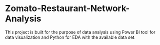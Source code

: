# Zomato-Restaurant-Network-Analysis
This project is built for the purpose of data analysis using Power BI tool for data visualization and Python for EDA with the available data set.
